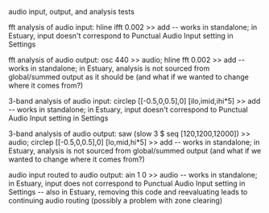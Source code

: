 audio input, output, and analysis tests

fft analysis of audio input:
hline ifft 0.002 >> add
-- works in standalone; in Estuary, input doesn't correspond to Punctual Audio Input setting in Settings

fft analysis of audio output:
osc 440 >> audio;
hline fft 0.002 >> add
-- works in standalone; in Estuary, analysis is not sourced from global/summed output as it should be (and what if we wanted to change where it comes from?)

3-band analysis of audio input:
circlep [[-0.5,0,0.5],0] [ilo,imid,ihi*5] >> add
-- works in standalone; in Estuary, input doesn't correspond to Punctual Audio Input setting in Settings 

3-band analysis of audio output:
saw (slow 3 $ seq [120,1200,12000]) >> audio;
circlep [[-0.5,0,0.5],0] [lo,mid,hi*5] >> add
-- works in standalone; in Estuary, analysis is not sourced from global/summed output (and what if we wanted to change where it comes from?)

audio input routed to audio output:
ain 1 0 >> audio
-- works in standalone; in Estuary, input does not correspond to Punctual Audio Input setting in Settings
-- also in Estuary, removing this code and reevaluating leads to continuing audio routing (possibly a problem with zone clearing)

